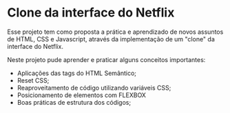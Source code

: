 # Clone da interface do Netflix 

Esse projeto tem como proposta a prática e aprendizado de novos assuntos de HTML, CSS e Javascript, através da implementação de um "clone" da interface do Netflix.

Neste projeto pude aprender e praticar alguns conceitos importantes:

- Aplicações das tags do HTML Semântico;
- Reset CSS;
- Reaproveitamento de código utilizando variáveis CSS;
- Posicionamento de elementos com FLEXBOX
- Boas práticas de estrutura dos códigos;